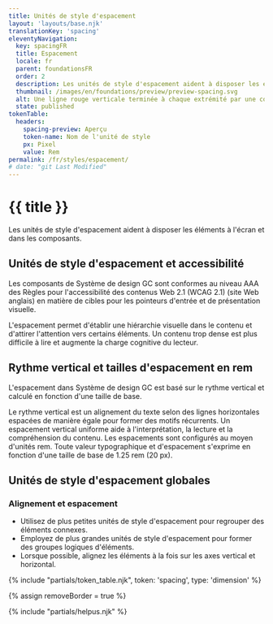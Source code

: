 ```yaml
---
title: Unités de style d'espacement
layout: 'layouts/base.njk'
translationKey: 'spacing'
eleventyNavigation:
  key: spacingFR
  title: Espacement
  locale: fr
  parent: foundationsFR
  order: 2
  description: Les unités de style d'espacement aident à disposer les éléments à l'écran et dans les composants.
  thumbnail: /images/en/foundations/preview/preview-spacing.svg
  alt: Une ligne rouge verticale terminée à chaque extrémité par une courte ligne horizontale plus sombre montre la taille de l’espacement correspondant à l’unité de style écrite à sa droite, --gcds-spacing-500.
  state: published
tokenTable:
  headers:
    spacing-preview: Aperçu
    token-name: Nom de l'unité de style
    px: Pixel
    value: Rem
permalink: /fr/styles/espacement/
# date: "git Last Modified"
---
```


# {{ title }}

Les unités de style d'espacement aident à disposer les éléments à l'écran et dans les composants.

## Unités de style d'espacement et accessibilité

Les composants de Système de design GC sont conformes au niveau AAA des <gcds-link external href="{{ links.wcagTargetSize }}" target="_blank">Règles pour l'accessibilité des contenus Web 2.1 (WCAG 2.1)</gcds-link> (site Web anglais) en matière de cibles pour les pointeurs d'entrée et de présentation visuelle.

L'espacement permet d'établir une hiérarchie visuelle dans le contenu et d'attirer l'attention vers certains éléments. Un contenu trop dense est plus difficile à lire et augmente la charge cognitive du lecteur.

## Rythme vertical et tailles d'espacement en rem

L'espacement dans Système de design GC est basé sur le rythme vertical et calculé en fonction d'une taille de base.

Le rythme vertical est un alignement du texte selon des lignes horizontales espacées de manière égale pour former des motifs récurrents. Un espacement vertical uniforme aide à l'interprétation, la lecture et la compréhension du contenu. Les espacements sont configurés au moyen d'unités rem. Toute valeur typographique et d'espacement s'exprime en fonction d'une taille de base de 1.25 rem (20 px).

## Unités de style d'espacement globales

### Alignement et espacement

- Utilisez de plus petites unités de style d'espacement pour regrouper des éléments connexes.
- Employez de plus grandes unités de style d'espacement pour former des groupes logiques d'éléments.
- Lorsque possible, alignez les éléments à la fois sur les axes vertical et horizontal.

{% include "partials/token_table.njk", token: 'spacing', type: 'dimension' %}

{% assign removeBorder = true %}

{% include "partials/helpus.njk" %}
